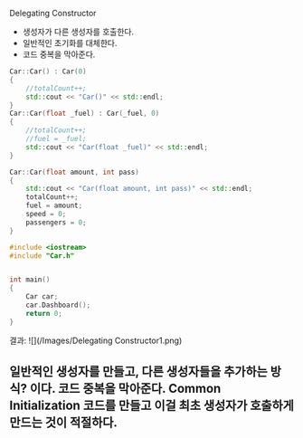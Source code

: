 Delegating Constructor

- 생성자가 다른 생성자를 호출한다.
- 일반적인 초기화를 대체한다.
- 코드 중복을 막아준다.

```c++
Car::Car() : Car(0)
{
	//totalCount++;
	std::cout << "Car()" << std::endl;
}
Car::Car(float _fuel) : Car(_fuel, 0)
{
	//totalCount++;
	//fuel = _fuel;
	std::cout << "Car(float _fuel)" << std::endl;
}

Car::Car(float amount, int pass)
{
	std::cout << "Car(float amount, int pass)" << std::endl;
	totalCount++;
	fuel = amount;
	speed = 0;
	passengers = 0;
}
```

```c++
#include <iostream>
#include "Car.h"


int main()
{	
	Car car;
	car.Dashboard();
	return 0;
}
```

결과:
![](/Images/Delegating Constructor1.png)

일반적인 생성자를 만들고, 다른 생성자들을 추가하는 방식? 이다.
코드 중복을 막아준다.
Common Initialization 코드를 만들고 이걸 최초 생성자가 호출하게 만드는 것이 적절하다.
-